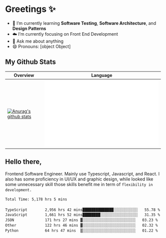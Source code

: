 # Greetings ✨

- 🌱 I’m currently learning **Software Testing**, **Software Architecture**, and **Design Patterns**
- ☁️ I’m currently focusing on Front End Development
- 💬 Ask me about anything
- 😄 Pronouns: [object Object]

## My Github Stats

| Overview | Language |
| --- | --- |
|[![Anurag's github stats](https://github-readme-stats.vercel.app/api?username=abui-am&count_private=true)](https://github.com/anuraghazra/github-readme-stats)|![Language](https://raw.githubusercontent.com/abui-am/stats/c6455f656dfce7acd3951e5ec5b25d72af0b2ee3/generated/languages.svg)|

## Hello there, 
Frontend Software Engineer. 
Mainly use Typescript, Javascript, and React. I also has some proficiency in UI/UX and graphic design, while looked like some unnecessary skill those skills benefit me in term of `flexibility in development.`


<!--START_SECTION:waka-->

```txt
Total Time: 5,178 hrs 5 mins

TypeScript        2,956 hrs 42 mins██████████████░░░░░░░░░░░   55.78 %
JavaScript        1,661 hrs 52 mins████████░░░░░░░░░░░░░░░░░   31.35 %
JSON              171 hrs 27 mins ▓░░░░░░░░░░░░░░░░░░░░░░░░   03.23 %
Other             122 hrs 46 mins ▓░░░░░░░░░░░░░░░░░░░░░░░░   02.32 %
Python            64 hrs 47 mins  ▒░░░░░░░░░░░░░░░░░░░░░░░░   01.22 %
```

<!--END_SECTION:waka-->
